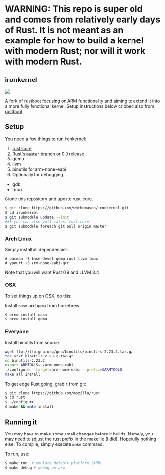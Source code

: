 # **WARNING: This repo is super old and comes from relatively early days of Rust. It is not meant as an example for how to build a kernel with modern Rust; nor will it work with modern Rust.**
ironkernel
--------
![][img]

A fork of [rustboot] focusing on ARM functionality and aiming to extend it into a more fully functional kernel. Setup instructions below cribbed also from [rustboot](https://github.com/pczarn/rustboot).

## Setup

You need a few things to run ironkernel:

1. [rust-core]
2. [Rust's `master` branch][rust] or 0.9 release
3. qemu
4. llvm
5. binutils for arm-none-eabi
6. Optionally for debugging
  * gdb
  * tmux

Clone this repository and update rust-core.

```bash
$ git clone https://github.com/wbthomason/ironkernel.git
$ cd ironkernel
$ git submodule update --init
### you can also pull latest rust-core:
$ git submodule foreach git pull origin master
```

### Arch Linux

Simply install all dependencies:
```
# pacman -S base-devel qemu rust llvm tmux
# yaourt -S arm-none-eabi-gcc
```
Note that you will want Rust 0.9 and LLVM 3.4
### OSX

To set things up on OSX, do this:

Install `nasm` and `qemu` from homebrew:

```bash
$ brew install nasm
$ brew install qemu
```
### Everyone
Install binutils from source.

```bash
wget ftp://ftp.gnu.org/gnu/binutils/binutils-2.23.2.tar.gz
tar xzvf binutils-2.23.2.tar.gz
cd binutils-2.23.2
export ARMTOOLS=~/arm-none-eabi
./configure --target=arm-none-eabi --prefix=$ARMTOOLS
make all install
```

To get edge Rust going, grab it from git:

```bash
$ git clone https://github.com/mozilla/rust
$ cd rust
$ ./configure
$ make && make install
```

## Running it
You may have to make some small changes before it builds. 
Namely, you may need to adjust the rust prefix in the makefile (I did). Hopefully nothing else.
To compile, simply execute `make` command.

To run, use:
```bash
$ make run	# emulate default platform (ARM)
$ make debug # debug on arm
```

[rust-core]: https://github.com/thestinger/rust-core
[rustboot]: https://github.com/pczarn/rustboot
[rust]: https://github.com/mozilla/rust
[img]: http://i.imgur.com/9nE81nY.png
